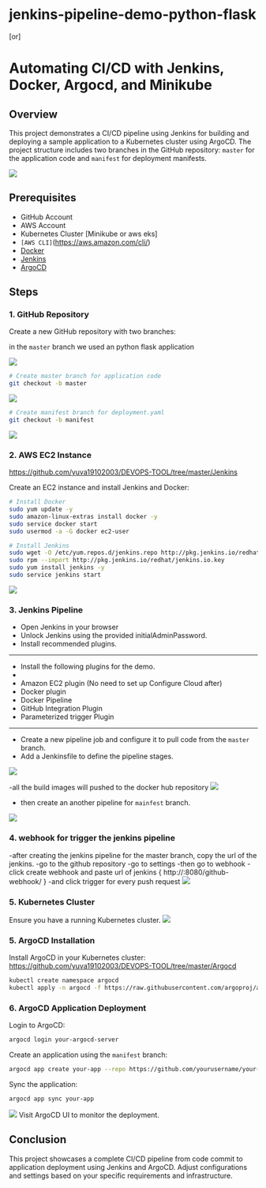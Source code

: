 
# jenkins-pipeline-demo-python-flask  
       
   [or]

# Automating CI/CD with Jenkins, Docker, Argocd, and Minikube



## Overview

This project demonstrates a CI/CD pipeline using Jenkins for building and deploying a sample application to a Kubernetes cluster using ArgoCD. The project structure includes two branches in the GitHub repository: `master` for the application code and `manifest` for deployment manifests.

<img src="screenshots/Screenshot from 2023-12-20 22-37-03.png">

## Prerequisites

- GitHub Account
- AWS Account
- Kubernetes Cluster [Minikube or aws eks]
- `[AWS CLI]`(https://aws.amazon.com/cli/)
- [Docker](https://docs.docker.com/get-docker/)
- [Jenkins](https://www.jenkins.io/doc/book/installing/)
- [ArgoCD](https://argoproj.github.io/argo-cd/getting_started/)

## Steps

### 1. GitHub Repository

Create a new GitHub repository with two branches:

in the `master` branch we used an python flask application 

<img src="screenshots/Screenshot from 2023-12-20 20-00-51.png">

```bash
# Create master branch for application code
git checkout -b master
```
<img src="screenshots/Screenshot from 2023-12-20 19-58-59.png">

```bash
# Create manifest branch for deployment.yaml
git checkout -b manifest
```
<img src="screenshots/Screenshot from 2023-12-20 19-58-19.png">


### 2. AWS EC2 Instance

https://github.com/yuva19102003/DEVOPS-TOOL/tree/master/Jenkins

Create an EC2 instance and install Jenkins and Docker:

```bash
# Install Docker
sudo yum update -y
sudo amazon-linux-extras install docker -y
sudo service docker start
sudo usermod -a -G docker ec2-user

# Install Jenkins
sudo wget -O /etc/yum.repos.d/jenkins.repo http://pkg.jenkins.io/redhat/jenkins.repo
sudo rpm --import http://pkg.jenkins.io/redhat/jenkins.io.key
sudo yum install jenkins -y
sudo service jenkins start
```
<img src="screenshots/Screenshot from 2023-12-20 19-53-48.png">


### 3. Jenkins Pipeline

- Open Jenkins in your browser 
- Unlock Jenkins using the provided initialAdminPassword.
- Install recommended plugins.
- -------------------------------------------------------------------------------------------------
- Install the following plugins for the demo.
- 
- Amazon EC2 plugin (No need to set up Configure Cloud after)
- Docker plugin  
- Docker Pipeline
- GitHub Integration Plugin
- Parameterized trigger Plugin
- ------------------------------------------------------------------------------------------------
- Create a new pipeline job and configure it to pull code from the `master` branch.
- Add a Jenkinsfile to define the pipeline stages.
<img src="screenshots/Screenshot from 2023-12-20 19-53-32.png">

-all the build images will pushed to the docker hub repository
<img src="screenshots/Screenshot from 2023-12-20 19-53-57.png">

- then create an another pipeline for `mainfest` branch.
<img src="screenshots/Screenshot from 2023-12-20 19-53-16.png">


### 4. webhook for trigger the jenkins pipeline

-after creating the jenkins pipeline for the master branch, copy the url of the jenkins.
-go to the github repository 
-go to settings
-then go to webhook
-click create webhook and paste url of jenkins { http://<ip-of-jenkins-ec2>:8080/github-webhook/ }
-and click trigger for every push request
<img src="screenshots/Screenshot from 2023-12-20 19-54-08.png">


### 5. Kubernetes Cluster

Ensure you have a running Kubernetes cluster.
<img src="screenshots/Screenshot from 2023-12-20 19-59-25.png">

### 5. ArgoCD Installation

Install ArgoCD in your Kubernetes cluster:
https://github.com/yuva19102003/DEVOPS-TOOL/tree/master/Argocd

```bash
kubectl create namespace argocd
kubectl apply -n argocd -f https://raw.githubusercontent.com/argoproj/argo-cd/stable/manifests/install.yaml
```

### 6. ArgoCD Application Deployment

Login to ArgoCD:

```bash
argocd login your-argocd-server
```

Create an application using the `manifest` branch:

```bash
argocd app create your-app --repo https://github.com/yourusername/your-repo.git --path=manifest --dest-server=https://kubernetes.default.svc --dest-namespace=default
```

Sync the application:

```bash
argocd app sync your-app
```
<img src ="/screenshots/Screenshot from 2023-12-20 19-52-32.png">
Visit ArgoCD UI to monitor the deployment.

## Conclusion

This project showcases a complete CI/CD pipeline from code commit to application deployment using Jenkins and ArgoCD. Adjust configurations and settings based on your specific requirements and infrastructure.
